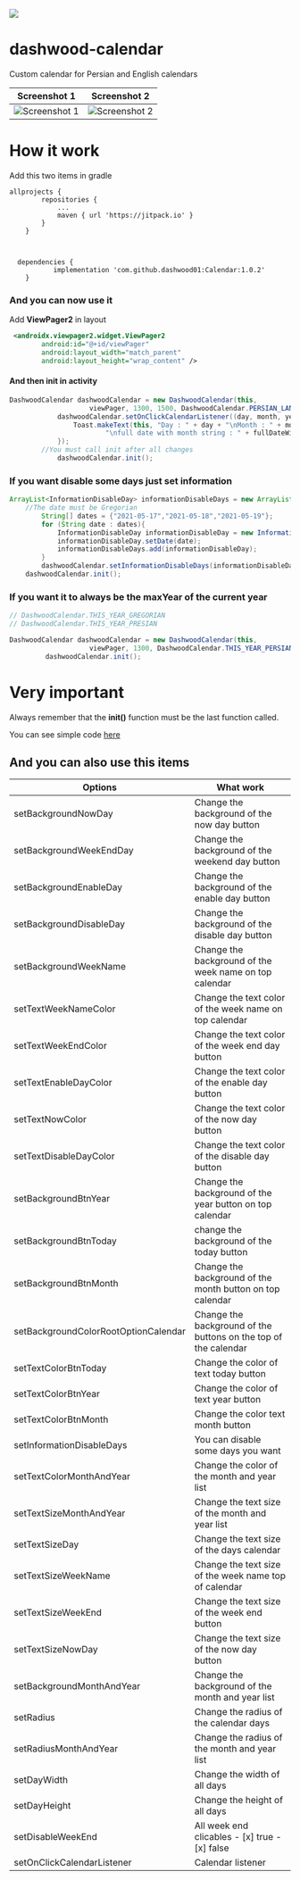 [![](https://jitpack.io/v/dashwood01/Calendar.svg)](https://jitpack.io/#dashwood01/Calendar)

# dashwood-calendar
Custom calendar for Persian and English calendars

Screenshot 1 | Screenshot 2
------------ | -------------
![Screenshot 1](/images/persian_calendar.gif) | ![Screenshot 2](/images/gregorian_calendar.gif)

# How it work

Add this two items in gradle

```
allprojects {
		repositories {
			...
			maven { url 'https://jitpack.io' }
		}
	}
	
	
  
  dependencies {
		   implementation 'com.github.dashwood01:Calendar:1.0.2'
	}
  ```

### And you can now use it

Add **ViewPager2** in layout

```xml
 <androidx.viewpager2.widget.ViewPager2
        android:id="@+id/viewPager"
        android:layout_width="match_parent"
        android:layout_height="wrap_content" />
```

#### And then init in activity

```java
DashwoodCalendar dashwoodCalendar = new DashwoodCalendar(this,
                    viewPager, 1300, 1500, DashwoodCalendar.PERSIAN_LANGUAGE);
            dashwoodCalendar.setOnClickCalendarListener((day, month, year, monthName, dayOfWeek, dayOfWeekNumber, fullDateWithMonthString, fullDate, gregorianDate) -> {
                Toast.makeText(this, "Day : " + day + "\nMonth : " + month + "\nyear : " + year + "\nmonthName : " + monthName + "\nday of week : " + dayOfWeek + "\nday of week number : " + dayOfWeekNumber +
                        "\nfull date with month string : " + fullDateWithMonthString + "\nfull date : " + fullDate + "\ngregorian date : " + gregorianDate, Toast.LENGTH_LONG).show();
            });
	    //You must call init after all changes
            dashwoodCalendar.init();
```

### If you want disable some days just set information

```java
ArrayList<InformationDisableDay> informationDisableDays = new ArrayList<>();
	//The date must be Gregorian
        String[] dates = {"2021-05-17","2021-05-18","2021-05-19"};
        for (String date : dates){
            InformationDisableDay informationDisableDay = new InformationDisableDay();
            informationDisableDay.setDate(date);
            informationDisableDays.add(informationDisableDay);
        }
        dashwoodCalendar.setInformationDisableDays(informationDisableDays);
	dashwoodCalendar.init();
```

### If you want it to always be the maxYear of the current year

```java
// DashwoodCalendar.THIS_YEAR_GREGORIAN
// DashwoodCalendar.THIS_YEAR_PRESIAN

DashwoodCalendar dashwoodCalendar = new DashwoodCalendar(this,
                    viewPager, 1300, DashwoodCalendar.THIS_YEAR_PERSIAN, DashwoodCalendar.PERSIAN_LANGUAGE);
		 dashwoodCalendar.init();
```



# Very important

Always remember that the **init()** function must be the last function called.

You can see simple code [here](https://github.com/dashwood01/Calendar/tree/master/app/src/main/java/com/dashwood/calendar)





## And you can also use this items

Options | What work
------------ | -------------
setBackgroundNowDay | Change the background of the now day button
setBackgroundWeekEndDay | Change the background of the weekend day button
setBackgroundEnableDay | Change the background of the enable day button
setBackgroundDisableDay | Change the background of the disable day button
setBackgroundWeekName | Change the background of the week name on top calendar
setTextWeekNameColor | Change the text color of the week name on top calendar
setTextWeekEndColor | Change the text color of the week end day button
setTextEnableDayColor | Change the text color of the enable day button
setTextNowColor | Change the text color of the now day button
setTextDisableDayColor | Change the text color of the disable day button
setBackgroundBtnYear | Change the background of the year button on top calendar
setBackgroundBtnToday | change the background of the today button
setBackgroundBtnMonth | Change the background of the month button on top calendar
setBackgroundColorRootOptionCalendar | Change the background of the buttons on the top of the calendar
setTextColorBtnToday | Change the color of text today button
setTextColorBtnYear | Change the color of text year button
setTextColorBtnMonth | Change the color text month button
setInformationDisableDays | You can disable some days you want
setTextColorMonthAndYear | Change the color of the month and year list
setTextSizeMonthAndYear | Change the text size of the month and year list
setTextSizeDay | Change the text size of the days calendar
setTextSizeWeekName | Change the text size of the week name top of calendar
setTextSizeWeekEnd | Change the text size of the week end button
setTextSizeNowDay | Change the text size of the now day button
setBackgroundMonthAndYear | Change the background of the month and year list
setRadius | Change the radius of the calendar days
setRadiusMonthAndYear | Change the radius of the month and year list
setDayWidth | Change the width of all days
setDayHeight | Change the height of all days
setDisableWeekEnd | All week end clicables - [x] true - [x] false
setOnClickCalendarListener | Calendar listener
